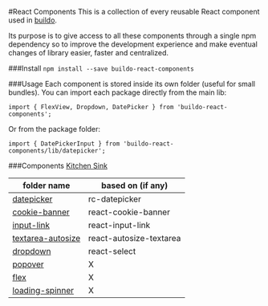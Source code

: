 #React Components
This is a collection of every reusable React component used in [buildo](http://buildo.io/).

Its purpose is to give access to all these components through a single npm dependency so to improve the development experience and make eventual changes of library easier, faster and centralized.

###Install
```npm install --save buildo-react-components```

###Usage
Each component is stored inside its own folder (useful for small bundles).
You can import each package directly from the main lib:

`import { FlexView, Dropdown, DatePicker } from 'buildo-react-components';`

Or from the package folder:

`import { DatePickerInput } from 'buildo-react-components/lib/datepicker';`

###Components
[Kitchen Sink](https://rawgit.com/buildo/react-components/master/kitchen-sink/index.html)

|folder name|based on (if any)|
| ---------------- | ------------- |
|[datepicker](https://github.com/buildo/react-components/tree/master/src/datepicker)|rc-datepicker|
|[cookie-banner](https://github.com/buildo/react-components/tree/master/src/cookie-banner)|react-cookie-banner|
|[input-link](https://github.com/buildo/react-components/tree/master/src/input-link)|react-input-link|
|[textarea-autosize](https://github.com/buildo/react-components/tree/master/src/textarea-autosize)|react-autosize-textarea|
|[dropdown](https://github.com/buildo/react-components/tree/master/src/dropdown)|react-select|
|[popover](https://github.com/buildo/react-components/tree/master/src/popover)|X|
|[flex](https://github.com/buildo/react-components/tree/master/src/flex)|X|
|[loading-spinner](https://github.com/buildo/react-components/tree/master/src/loading-spinner)|X|
